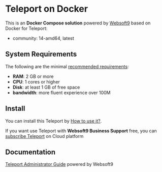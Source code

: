 # Teleport on Docker  

This is an **Docker Compose solution** powered by [Websoft9](https://www.websoft9.com) based on Docker for Teleport:


 - community:  14-amd64, latest


## System Requirements

The following are the minimal [recommended requirements](https://gallery.ecr.aws/gravitational/teleport):

* **RAM**: 2 GB or more
* **CPU**: 1 cores or higher
* **Disk**: at least 1 GB of free space
* **bandwidth**: more fluent experience over 100M  

## Install

You can install this Teleport by [How to use it?](https://github.com/Websoft9/docker-library#how-to-use-it).   

If you want use Teleport with **Websoft9 Business Support** free, you can [subscribe Teleport](https://www.websoft9.com/apps) on Cloud platform

## Documentation

[Teleport Administrator Guide](https://support.websoft9.com/docs/teleport) powered by Websoft9